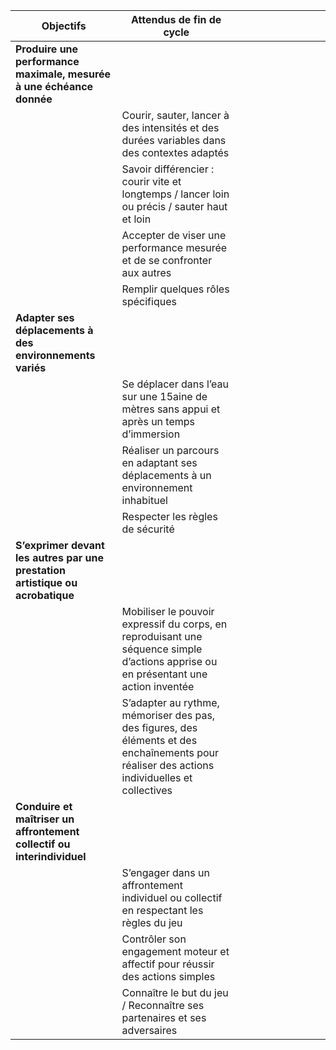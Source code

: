 ﻿| **Objectifs**                                                                 | **Attendus de fin de cycle**                                                                                                                  |     |     |     |     |     |     |     |     |     |
| ----------------------------------------------------------------------------- | --------------------------------------------------------------------------------------------------------------------------------------------- | --- | --- | --- | --- | --- | --- | --- | --- | --- |
| **Produire une performance maximale, mesurée à une échéance donnée**          |                                                                                                                                               |     |     |     |     |     |     |     |     |     |
|                                                                               | Courir, sauter, lancer à des intensités et des durées variables dans des contextes adaptés                                                    |     |     |     |     |     |     |     |     |     |
|                                                                               | Savoir différencier : courir vite et longtemps / lancer loin ou précis / sauter haut et loin                                                  |     |     |     |     |     |     |     |     |     |
|                                                                               | Accepter de viser une performance mesurée et de se confronter aux autres                                                                      |     |     |     |     |     |     |     |     |     |
|                                                                               | Remplir quelques rôles spécifiques                                                                                                            |     |     |     |     |     |     |     |     |     |
| **Adapter ses déplacements à des environnements variés**                      |                                                                                                                                               |     |     |     |     |     |     |     |     |     |
|                                                                               | Se déplacer dans l’eau sur une 15aine de mètres sans appui et après un temps d’immersion                                                      |     |     |     |     |     |     |     |     |     |
|                                                                               | Réaliser un parcours en adaptant ses déplacements à un environnement inhabituel                                                               |     |     |     |     |     |     |     |     |     |
|                                                                               | Respecter les règles de sécurité                                                                                                              |     |     |     |     |     |     |     |     |     |
| **S’exprimer devant les autres par une prestation artistique ou acrobatique** |                                                                                                                                               |     |     |     |     |     |     |     |     |     |
|                                                                               | Mobiliser le pouvoir expressif du corps, en reproduisant une séquence simple d’actions apprise ou en présentant une action inventée           |     |     |     |     |     |     |     |     |     |
|                                                                               | S’adapter au rythme, mémoriser des pas, des figures, des éléments et des enchaînements pour réaliser des actions individuelles et collectives |     |     |     |     |     |     |     |     |     |
| **Conduire et maîtriser un affrontement collectif ou interindividuel**        |                                                                                                                                               |     |     |     |     |     |     |     |     |     |
|                                                                               | S’engager dans un affrontement individuel ou collectif en respectant les règles du jeu                                                        |     |     |     |     |     |     |     |     |     |
|                                                                               | Contrôler son engagement moteur et affectif pour réussir des actions simples                                                                  |     |     |     |     |     |     |     |     |     |
|                                                                               | Connaître le but du jeu / Reconnaître ses partenaires et ses adversaires                                                                      |     |     |     |     |     |     |     |     |     |
